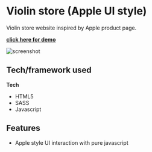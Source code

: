 # Violin store (Apple UI style)

Violin store website inspired by Apple product page.

**[click here for demo](https://jiasong214.github.io/violin-store/)**

![screenshot](https://github.com/JiaSong214/violin-store/blob/main/demoVideo.git)

## Tech/framework used

<b>Tech</b>

- HTML5
- SASS
- Javascript

## Features

- Apple style UI interaction with pure javascript
